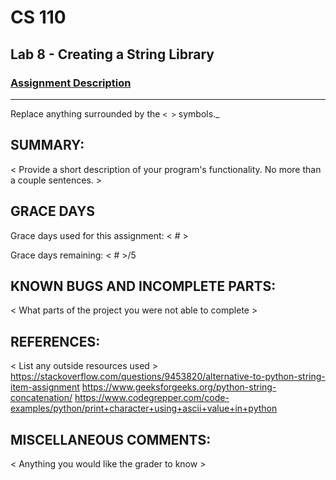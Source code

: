 # CS 110
## Lab 8 - Creating a String Library

### [Assignment Description](https://docs.google.com/document/d/1y_jvdf4tiNYyqNEkz-w9HXeigK8qQ45d-E4J1fvDBXk/edit?usp=sharing)

***

Replace anything surrounded by the `< >` symbols._

## SUMMARY:
 < Provide a short description of your program's functionality. No more than a couple sentences. >

## GRACE DAYS
Grace days used for this assignment: < # >

Grace days remaining: < # >/5

## KNOWN BUGS AND INCOMPLETE PARTS:
 < What parts of the project you were not able to complete >

## REFERENCES:
 < List any outside resources used >
https://stackoverflow.com/questions/9453820/alternative-to-python-string-item-assignment
https://www.geeksforgeeks.org/python-string-concatenation/
https://www.codegrepper.com/code-examples/python/print+character+using+ascii+value+in+python

## MISCELLANEOUS COMMENTS:
 < Anything you would like the grader to know >
